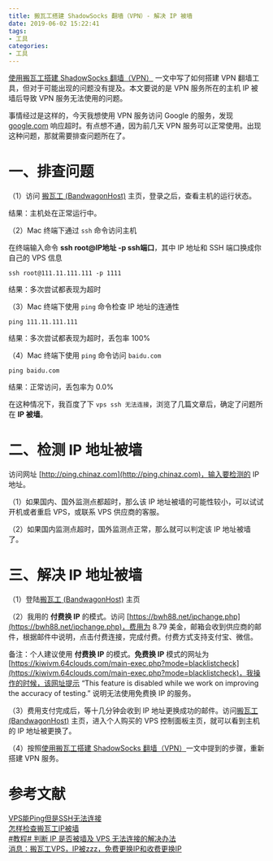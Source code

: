 ```yaml
---
title: 搬瓦工搭建 ShadowSocks 翻墙（VPN）- 解决 IP 被墙
date: 2019-06-02 15:22:41
tags:
- 工具
categories:
- 工具
---
```


[使用搬瓦工搭建 ShadowSocks 翻墙（VPN）](https://depthlove.github.io/2019/03/29/establish-vpn-server/) 一文中写了如何搭建 VPN 翻墙工具，但对于可能出现的问题没有提及。本文要说的是 VPN 服务所在的主机 IP 被墙后导致 VPN 服务无法使用的问题。

事情经过是这样的，今天我想使用 VPN 服务访问 Google 的服务，发现 [google.com](google.com) 响应超时。有点想不通，因为前几天 VPN 服务可以正常使用。出现这种问题，那就需要排查问题所在了。

# 一、排查问题

（1）访问 [搬瓦工 (BandwagonHost)](https://bwh88.net) 主页，登录之后，查看主机的运行状态。

结果：主机处在正常运行中。

<!-- more -->

（2）Mac 终端下通过 `ssh` 命令访问主机

在终端输入命令 **ssh root@IP地址 -p ssh端口**，其中 IP 地址和 SSH 端口换成你自己的 VPS 信息

```
ssh root@111.11.111.111 -p 1111
```

结果：多次尝试都表现为超时

（3）Mac 终端下使用 `ping` 命令检查 IP 地址的连通性

```
ping 111.11.111.111
```

结果：多次尝试都表现为超时，丢包率 100%

（4）Mac 终端下使用 `ping` 命令访问 `baidu.com`

```
ping baidu.com
``` 

结果：正常访问，丢包率为 0.0%

在这种情况下，我百度了下 `vps ssh 无法连接`，浏览了几篇文章后，确定了问题所在 **IP 被墙**。

# 二、检测 IP 地址被墙

访问网址 [http://ping.chinaz.com](http://ping.chinaz.com)，输入要检测的 IP 地址。

（1）如果国内、国外监测点都超时，那么该 IP 地址被墙的可能性较小，可以试试开机或者重启 VPS，或联系 VPS 供应商的客服。 

（2）如果国内监测点超时，国外监测点正常，那么就可以判定该 IP 地址被墙了。


# 三、解决 IP 地址被墙

（1）登陆[搬瓦工 (BandwagonHost)](https://bwh88.net) 主页

（2）我用的 **付费换 IP** 的模式。访问 [https://bwh88.net/ipchange.php](https://bwh88.net/ipchange.php)，费用为 8.79 美金，邮箱会收到供应商的邮件，根据邮件中说明，点击付费连接，完成付费。付费方式支持支付宝、微信。

备注：个人建议使用 **付费换 IP** 的模式。**免费换 IP** 模式的网址为 [https://kiwivm.64clouds.com/main-exec.php?mode=blacklistcheck](https://kiwivm.64clouds.com/main-exec.php?mode=blacklistcheck)，我操作的时候，该网址提示 “This feature is disabled while we work on improving the accuracy of testing.” 说明无法使用免费换 IP 的服务。

（3）费用支付完成后，等十几分钟会收到 IP 地址更换成功的邮件。访问[搬瓦工 (BandwagonHost)](https://bwh88.net) 主页，进入个人购买的 VPS 控制面板主页，就可以看到主机的 IP 地址被更换了。

（4）按照[使用搬瓦工搭建 ShadowSocks 翻墙（VPN）](https://depthlove.github.io/2019/03/29/establish-vpn-server/)一文中提到的步骤，重新搭建 VPN 服务。

# 参考文献

[VPS能Ping但是SSH无法连接](https://server.zzidc.com/fwqcjwt/2579.html)  
[怎样检查搬瓦工IP被墙](https://www.banwago.com/1265.html)  
[#教程# 判断 IP 是否被墙及 VPS 无法连接的解决办法](https://www.vultrcn.com/4.html)  
[消息：搬瓦工VPS，IP被zzz，免费更换IP和收费更换IP](https://www.zhujiceping.com/30098.html)


